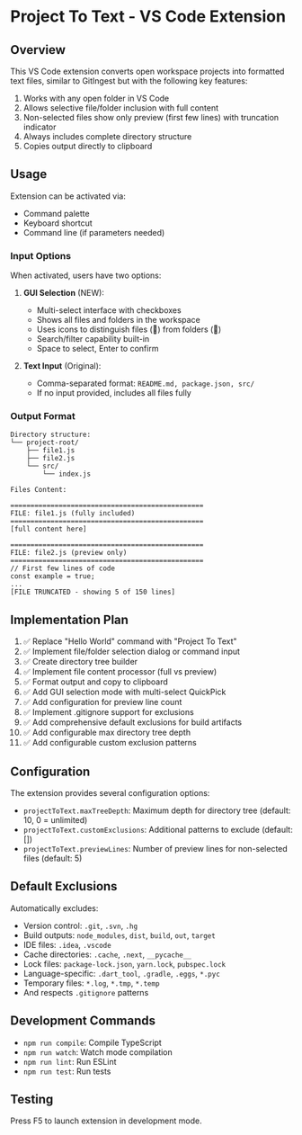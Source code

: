 # Project To Text - VS Code Extension

## Overview

This VS Code extension converts open workspace projects into formatted text files, similar to GitIngest but with the following key features:

1. Works with any open folder in VS Code
2. Allows selective file/folder inclusion with full content
3. Non-selected files show only preview (first few lines) with truncation indicator
4. Always includes complete directory structure
5. Copies output directly to clipboard

## Usage

Extension can be activated via:
- Command palette
- Keyboard shortcut
- Command line (if parameters needed)

### Input Options

When activated, users have two options:

1. **GUI Selection** (NEW):
   - Multi-select interface with checkboxes
   - Shows all files and folders in the workspace
   - Uses icons to distinguish files (📄) from folders (📁)
   - Search/filter capability built-in
   - Space to select, Enter to confirm

2. **Text Input** (Original):
   - Comma-separated format: `README.md, package.json, src/`
   - If no input provided, includes all files fully

### Output Format

```
Directory structure:
└── project-root/
    ├── file1.js
    ├── file2.js
    └── src/
        └── index.js

Files Content:

================================================
FILE: file1.js (fully included)
================================================
[full content here]

================================================
FILE: file2.js (preview only)
================================================
// First few lines of code
const example = true;
...
[FILE TRUNCATED - showing 5 of 150 lines]
```

## Implementation Plan

1. ✅ Replace "Hello World" command with "Project To Text"
2. ✅ Implement file/folder selection dialog or command input
3. ✅ Create directory tree builder
4. ✅ Implement file content processor (full vs preview)
5. ✅ Format output and copy to clipboard
6. ✅ Add GUI selection mode with multi-select QuickPick
7. ✅ Add configuration for preview line count
8. ✅ Implement .gitignore support for exclusions
9. ✅ Add comprehensive default exclusions for build artifacts
10. ✅ Add configurable max directory tree depth
11. ✅ Add configurable custom exclusion patterns

## Configuration

The extension provides several configuration options:

- `projectToText.maxTreeDepth`: Maximum depth for directory tree (default: 10, 0 = unlimited)
- `projectToText.customExclusions`: Additional patterns to exclude (default: [])
- `projectToText.previewLines`: Number of preview lines for non-selected files (default: 5)

## Default Exclusions

Automatically excludes:
- Version control: `.git`, `.svn`, `.hg`
- Build outputs: `node_modules`, `dist`, `build`, `out`, `target`
- IDE files: `.idea`, `.vscode`
- Cache directories: `.cache`, `.next`, `__pycache__`
- Lock files: `package-lock.json`, `yarn.lock`, `pubspec.lock`
- Language-specific: `.dart_tool`, `.gradle`, `.eggs`, `*.pyc`
- Temporary files: `*.log`, `*.tmp`, `*.temp`
- And respects `.gitignore` patterns

## Development Commands

- `npm run compile`: Compile TypeScript
- `npm run watch`: Watch mode compilation
- `npm run lint`: Run ESLint
- `npm run test`: Run tests

## Testing

Press F5 to launch extension in development mode.
